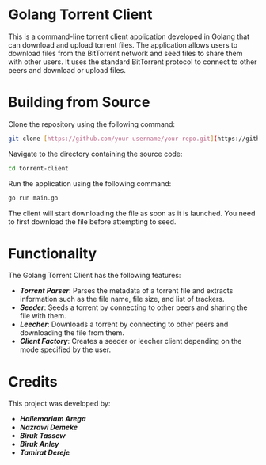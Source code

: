 # Golang Torrent Client
This is a command-line torrent client application developed in Golang that can download and upload torrent files. The application allows users to download files from the BitTorrent network and seed files to share them with other users. It uses the standard BitTorrent protocol to connect to other peers and download or upload files.
# Building from Source
Clone the repository using the following command:

```sh
git clone [https://github.com/your-username/your-repo.git](https://github.com/nawrazi/torrent-client)
```

Navigate to the directory containing the source code:
```sh
cd torrent-client
```

Run the application using the following command:

```sh
go run main.go
```
The client will start downloading the file as soon as it is launched. You need to first download the file before attempting to seed.

# Functionality
The Golang Torrent Client has the following features:

- ***Torrent Parser***: Parses the metadata of a torrent file and extracts information such as the file name, file size, and list of trackers.
- ***Seeder***: Seeds a torrent by connecting to other peers and sharing the file with them.
- ***Leecher***: Downloads a torrent by connecting to other peers and downloading the file from them.
- ***Client Factory***: Creates a seeder or leecher client depending on the mode specified by the user.

# Credits
This project was developed by:
- ***Hailemariam Arega***
- ***Nazrawi Demeke***
- ***Biruk Tassew***
- ***Biruk Anley***
- ***Tamirat Dereje***
